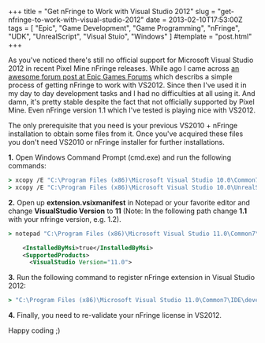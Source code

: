 +++
title = "Get nFringe to Work with Visual Studio 2012"
slug = "get-nfringe-to-work-with-visual-studio-2012"
date = 2013-02-10T17:53:00Z
tags = [ "Epic", "Game Development", "Game Programming", "nFringe", "UDK", "UnrealScript", "Visual Stuio", "Windows" ]
#template = "post.html"
+++

As you've noticed there's still no official support for Microsoft Visual Studio 2012 in recent Pixel Mine nFringe releases. While ago I came across [an awesome forum post at Epic Games Forums]( http://forums.epicgames.com/threads/874296-debug-Unreal-Script-error-at-vs2011?p=30795357&viewfull=1#post30795357) which describs a simple process of getting nFringe to work with VS2012. Since then I've used it in my day to day development tasks and I had no difficulties at all using it. And damn, it's pretty stable despite the fact that not officially supported by Pixel Mine. Even nFringe version 1.1 which I've tested is playing nice with VS2012.

The only prerequisite that you need is your previous VS2010 + nFringe installation to obtain some files from it. Once you've acquired these files you don't need VS2010 or nFringe installer for further installations.

**1.** Open Windows Command Prompt (cmd.exe) and run the following commands:

```cmd
> xcopy /E "C:\Program Files (x86)\Microsoft Visual Studio 10.0\Common7\IDE\Extensions\Pixel Mine" "C:\Program Files (x86)\Microsoft Visual Studio 11.0\Common7\IDE\Extensions\"
> xcopy /E "C:\Program Files (x86)\Microsoft Visual Studio 10.0\UnrealScript" "C:\Program Files (x86)\Microsoft Visual Studio 11.0\"
```

**2.** Open up **extension.vsixmanifest** in Notepad or your favorite editor and change **VisualStudio Version** to **11** (Note: In the following path change **1.1** with your nfringe version, e.g. 1.2).

```cmd
> notepad "C:\Program Files (x86)\Microsoft Visual Studio 11.0\Common7\IDE\Extensions\Pixel Mine nFringe (UnrealScript)\1.1\extension.vsixmanifest"
```

```xml
    <InstalledByMsi>true</InstalledByMsi>
    <SupportedProducts>
      <VisualStudio Version="11.0">
```

**3.** Run the following command to register nFringe extension in Visual Studio 2012:

```cmd
> "C:\Program Files (x86)\Microsoft Visual Studio 11.0\Common7\IDE\devenv.exe" /setup
```

**4.** Finally, you need to re-validate your nFringe license in VS2012.

Happy coding ;)

<!-- more -->

